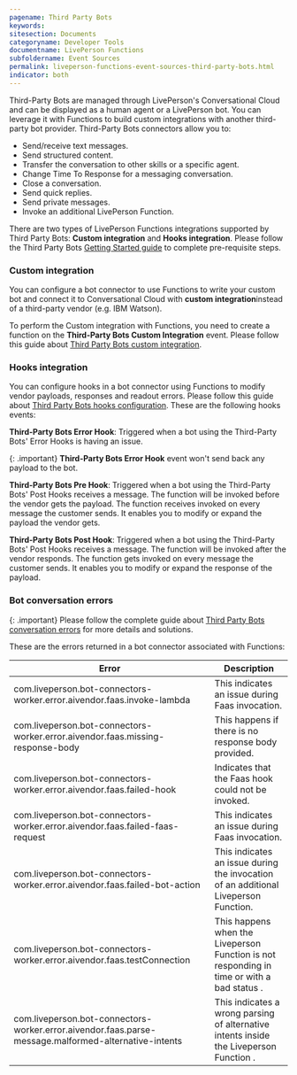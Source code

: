 ```yaml
---
pagename: Third Party Bots
keywords:
sitesection: Documents
categoryname: Developer Tools
documentname: LivePerson Functions
subfoldername: Event Sources
permalink: liveperson-functions-event-sources-third-party-bots.html
indicator: both
---
```


Third-Party Bots are managed through LivePerson's Conversational Cloud and can be displayed as a human agent or a LivePerson bot. You can leverage it with Functions to build custom integrations with another third-party bot provider. Third-Party Bots connectors allow you to:

* Send/receive text messages.
* Send structured content.
* Transfer the conversation to other skills or a specific agent.
* Change Time To Response for a messaging conversation.
* Close a conversation.
* Send quick replies.
* Send private messages.
* Invoke an additional LivePerson Function.

There are two types of LivePerson Functions integrations supported by Third Party Bots: **Custom integration** and **Hooks integration**. Please follow the Third Party Bots [Getting Started guide](third-party-bots-getting-started.html) to complete pre-requisite steps.

### Custom integration

You can configure a bot connector to use Functions to write your custom bot and connect it to Conversational Cloud with **custom integration**instead of a third-party vendor (e.g. IBM Watson).

To perform the Custom integration with Functions, you need to create a function on the **Third-Party Bots Custom Integration** event. Please follow this guide about [Third Party Bots custom integration](third-party-bots-custom-integration.html).

### Hooks integration

You can configure hooks in a bot connector using Functions to modify vendor payloads, responses and readout errors. Please follow this guide about [Third Party Bots hooks configuration](third-party-bots-hook-configuration.html). These are the following hooks events:

 **Third-Party Bots Error Hook**: Triggered when a bot using the Third-Party Bots' Error Hooks is having an issue.

{: .important}
**Third-Party Bots Error Hook** event won't send back any payload to the bot.

**Third-Party Bots Pre Hook**: Triggered when a bot using the Third-Party Bots' Post Hooks receives a message. The function will be invoked before the vendor gets the payload. The function receives invoked on every message the customer sends. It enables you to modify or expand the payload the vendor gets.

**Third-Party Bots Post Hook**: Triggered when a bot using the Third-Party Bots' Post Hooks receives a message. The function will be invoked after the vendor responds. The function gets invoked on every message the customer sends. It enables you to modify or expand the response of the payload.

### Bot conversation errors

{: .important}
Please follow the complete guide about [Third Party Bots conversation errors](third-party-bots-bot-conversation-errors.html) for more details and solutions.

These are the errors returned in a bot connector associated with Functions:

|Error|Description|
|--- |--- |
|com.liveperson.bot-connectors-worker.error.aivendor.faas.invoke-lambda|This indicates an issue during Faas invocation.|
|com.liveperson.bot-connectors-worker.error.aivendor.faas.missing-response-body|This happens if there is no response body provided.|
|com.liveperson.bot-connectors-worker.error.aivendor.faas.failed-hook|Indicates that the Faas hook could not be invoked.|
|com.liveperson.bot-connectors-worker.error.aivendor.faas.failed-faas-request|This indicates an issue during Faas invocation.|
|com.liveperson.bot-connectors-worker.error.aivendor.faas.failed-bot-action|This indicates an issue during the invocation of an additional Liveperson Function.|
|com.liveperson.bot-connectors-worker.error.aivendor.faas.testConnection|This happens when the Liveperson Function is not responding in time or with a bad status .|
|com.liveperson.bot-connectors-worker.error.aivendor.faas.parse-message.malformed-alternative-intents|This indicates a wrong parsing of alternative intents inside the Liveperson Function .|
